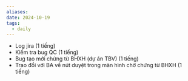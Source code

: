 ```yaml
---
aliases: 
date: 2024-10-19
tags:
  - daily
---
```

- Log jira (1 tiếng)
- Kiểm tra bug QC (1 tiếng)
- Bug tạo mới chứng từ BHXH (dự án TBV) (1 tiếng)
- Trao đổi với BA về nút duyệt trong màn hình chờ chứng từ BHXH (1 tiếng)

